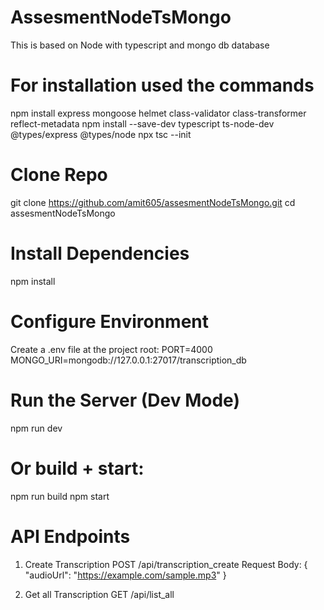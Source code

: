 # AssesmentNodeTsMongo
This is based on Node with typescript and mongo db database

# For installation used the commands 
npm install express mongoose helmet class-validator class-transformer reflect-metadata
npm install --save-dev typescript ts-node-dev @types/express @types/node
npx tsc --init


# Clone Repo
git clone https://github.com/amit605/assesmentNodeTsMongo.git
cd assesmentNodeTsMongo

# Install Dependencies
npm install

# Configure Environment
Create a .env file at the project root:
PORT=4000
MONGO_URI=mongodb://127.0.0.1:27017/transcription_db


# Run the Server (Dev Mode)
npm run dev

# Or build + start:
npm run build
npm start

# API Endpoints
1) Create Transcription
POST /api/transcription_create
Request Body:
{
  "audioUrl": "https://example.com/sample.mp3"
}

2) Get all Transcription
GET /api/list_all
